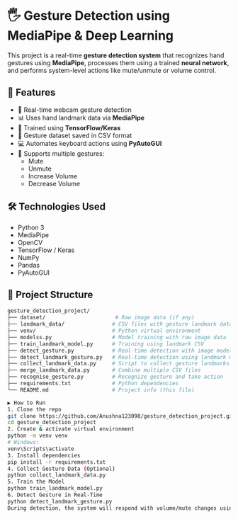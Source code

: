 # 🖐️ Gesture Detection using MediaPipe & Deep Learning

This project is a real-time **gesture detection system** that recognizes hand gestures using **MediaPipe**, processes them using a trained **neural network**, and performs system-level actions like mute/unmute or volume control.

## 🚀 Features

- 🎥 Real-time webcam gesture detection
- 📊 Uses hand landmark data via **MediaPipe**
- 🧠 Trained using **TensorFlow/Keras**
- 💾 Gesture dataset saved in CSV format
- 💻 Automates keyboard actions using **PyAutoGUI**
- 👋 Supports multiple gestures:
  - Mute
  - Unmute
  - Increase Volume
  - Decrease Volume

## 🛠️ Technologies Used

- Python 3
- MediaPipe
- OpenCV
- TensorFlow / Keras
- NumPy
- Pandas
- PyAutoGUI

## 📁 Project Structure

```bash
gesture_detection_project/
├── dataset/                      # Raw image data (if any)
├── landmark_data/               # CSV files with gesture landmark data
├── venv/                        # Python virtual environment
├── modelss.py                   # Model training with raw image data
├── train_landmark_model.py      # Training using landmark CSV
├── detect_gesture.py            # Real-time detection with image model
├── detect_landmark_gesture.py   # Real-time detection using landmark model
├── collect_landmark_data.py     # Script to collect gesture landmarks
├── merge_landmark_data.py       # Combine multiple CSV files
├── recognise_gesture.py         # Recognize gesture and take action
├── requirements.txt             # Python dependencies
└── README.md                    # Project info (this file)

▶️ How to Run
1. Clone the repo
git clone https://github.com/Anushna123098/gesture_detection_project.git
cd gesture_detection_project
2. Create & activate virtual environment
python -m venv venv
# Windows:
venv\Scripts\activate
3. Install dependencies
pip install -r requirements.txt
4. Collect Gesture Data (Optional)
python collect_landmark_data.py
5. Train the Model
python train_landmark_model.py
6. Detect Gesture in Real-Time
python detect_landmark_gesture.py
During detection, the system will respond with volume/mute changes using pyautogui.
